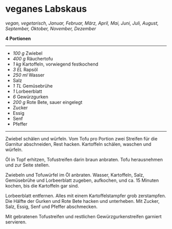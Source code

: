 # veganes Labskaus

*vegan, vegetarisch, Januar, Februar, März, April, Mai, Juni, Juli, August, September, Oktober, November, Dezember*

**4 Portionen**

---

- *100 g* Zwiebel
- *400 g* Räuchertofu
- *1 kg* Kartoffeln, vorwiegend festkochend
- *3 EL* Rapsöl
- *250 ml* Wasser
- Salz
- *1 TL* Gemüsebrühe
- *1* Lorbeerblatt
- *6* Gewürzgurken
- *200 g* Rote Bete, sauer eingelegt
- Zucker
- Essig
- Senf
- Pfeffer

---

Zwiebel schälen und würfeln. Vom Tofu pro Portion zwei Streifen für die Garnitur abschneiden, Rest hacken. Kartoffeln schälen, waschen und würfeln.

Öl in Topf erhitzen, Tofustreifen darin braun anbraten. Tofu herausnehmen und zur Seite stellen.

Zwiebeln und Tofuwürfel im Öl anbraten. Wasser, Kartoffeln, Salz, Gemüsebrühe und Lorbeerblatt zugeben, aufkochen, und ca. 15 Minuten kochen, bis die Kartoffeln gar sind.

Lorbeerblatt entfernen. Alles mit einem Kartoffelstampfer grob zerstampfen. Die Hälfte der Gurken und Rote Bete hacken und unterheben. Mit Zucker, Salz, Essig, Senf und Pfeffer abschmecken.

Mit gebratenen Tofustreifen und restlichen Gewürzgurkenstreifen garniert servieren.
